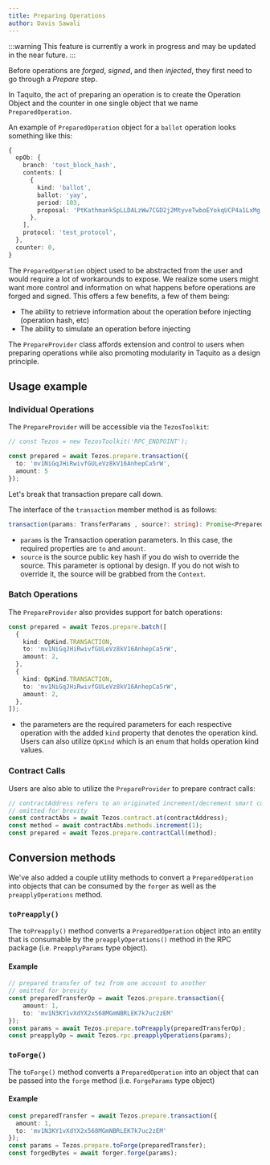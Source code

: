 ```yaml
---
title: Preparing Operations
author: Davis Sawali
---
```


:::warning
This feature is currently a work in progress and may be updated in the near future.
:::

Before operations are _forged_, _signed_, and then _injected_, they first need to go through a _Prepare_ step. 

In Taquito, the act of preparing an operation is to create the Operation Object and the counter in one single object that we name `PreparedOperation`.

An example of `PreparedOperation` object for a `ballot` operation looks something like this:
```typescript
{
  opOb: {
    branch: 'test_block_hash',
    contents: [
      {
        kind: 'ballot',
        ballot: 'yay',
        period: 103,
        proposal: 'PtKathmankSpLLDALzWw7CGD2j2MtyveTwboEYokqUCP4a1LxMg',
      },
    ],
    protocol: 'test_protocol',
  },
  counter: 0,
}
```

The `PreparedOperation` object used to be abstracted from the user and would require a lot of workarounds to expose. We realize some users might want more control and information on what happens before operations are forged and signed. This offers a few benefits, a few of them being:
- The ability to retrieve information about the operation before injecting (operation hash, etc)
- The ability to simulate an operation before injecting

The `PrepareProvider` class affords extension and control to users when preparing operations while also promoting modularity in Taquito as a design principle. 

## Usage example

### Individual Operations
The `PrepareProvider` will be accessible via the `TezosToolkit`:
```typescript
// const Tezos = new TezosToolkit('RPC_ENDPOINT');

const prepared = await Tezos.prepare.transaction({ 
  to: 'mv1NiGqJHiRwivfGULeVz8kV16AnhepCa5rW',
  amount: 5
});
```

Let's break that transaction prepare call down.

The interface of the `transaction` member method is as follows:
```typescript
transaction(params: TransferParams , source?: string): Promise<PreparedOperation>;
```

- `params` is the Transaction operation parameters. In this case, the required properties are `to` and `amount`.
- `source` is the source public key hash if you do wish to override the source. This parameter is optional by design. If you do not wish to override it, the source will be grabbed from the `Context`.

### Batch Operations
The `PrepareProvider` also provides support for batch operations:
```typescript
const prepared = await Tezos.prepare.batch([
  {
    kind: OpKind.TRANSACTION,
    to: 'mv1NiGqJHiRwivfGULeVz8kV16AnhepCa5rW',
    amount: 2,
  },
  {
    kind: OpKind.TRANSACTION,
    to: 'mv1NiGqJHiRwivfGULeVz8kV16AnhepCa5rW',
    amount: 2,
  },
]);
```
- the parameters are the required parameters for each respective operation with the added `kind` property that denotes the operation kind. Users can also utilize `OpKind` which is an enum that holds operation kind values.

### Contract Calls
Users are also able to utilize the `PrepareProvider` to prepare contract calls:
```typescript
// contractAddress refers to an originated increment/decrement smart contract, 
// omitted for brevity
const contractAbs = await Tezos.contract.at(contractAddress);
const method = await contractAbs.methods.increment(1);
const prepared = await Tezos.prepare.contractCall(method);
```

## Conversion methods

We've also added a couple utility methods to convert a `PreparedOperation` into objects that can be consumed by the `forger` as well as the `preapplyOperations` method.

### `toPreapply()`
The `toPreapply()` method converts a `PreparedOperation` object into an entity that is consumable by the `preapplyOperations()` method in the RPC package (i.e. `PreapplyParams` type object).

#### Example
```typescript
// prepared transfer of tez from one account to another
// omitted for brevity
const preparedTransferOp = await Tezos.prepare.transaction({
    amount: 1,
    to: 'mv1N3KY1vXdYX2x568MGmNBRLEK7k7uc2zEM'
});
const params = await Tezos.prepare.toPreapply(preparedTransferOp);
const preapplyOp = await Tezos.rpc.preapplyOperations(params);
```

### `toForge()`
The `toForge()` method converts a `PreparedOperation` into an object that can be passed into the `forge` method (i.e. `ForgeParams` type object)


#### Example

```typescript
const preparedTransfer = await Tezos.prepare.transaction({
  amount: 1,
  to: 'mv1N3KY1vXdYX2x568MGmNBRLEK7k7uc2zEM'
});
const params = Tezos.prepare.toForge(preparedTransfer);
const forgedBytes = await forger.forge(params);
```
